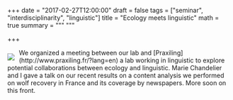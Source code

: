 +++
date = "2017-02-27T12:00:00"
draft = false
tags = ["seminar", "interdisciplinarity", "linguistic"]
title = "Ecology meets linguistic"
math = true
summary = """
"""

+++
 
<img style="float:left;margin-right:10px;margin-top:10px;" src="/img/semling.png">
We organized a meeting between our lab and [Praxiling](http://www.praxiling.fr/?lang=en) 
a lab working in linguistic to explore potential collaborations between ecology and linguistic. 
Marie Chandelier and I gave a talk on our recent results on a content analysis we 
performed on wolf recovery in France
and its coverage by newspapers. More soon on this front.
